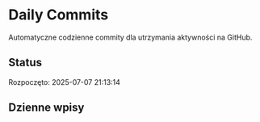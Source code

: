 # Daily Commits

Automatyczne codzienne commity dla utrzymania aktywności na GitHub.

## Status
Rozpoczęto: 2025-07-07 21:13:14

## Dzienne wpisy
